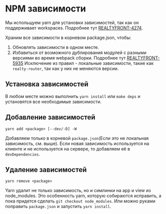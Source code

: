 # NPM зависимости

Мы испольщуем yarn для установки зависимостей, так как он поддерживает workspaces.
Подробнее тут [REALTYFRONT-4274](https://st.yandex-team.ru/REALTYFRONT-4274).

Храним все зависимости в корневом package.json, чтобы:
1. Обновлять зависимости в одном месте.
2. Избавиться от возможного дублирования модулей с разными версиями во время webpack сборки.
Подробнее тут [REALTYFRONT-5935](https://st.yandex-team.ru/REALTYFRONT-5935)
Исключение из правил - локальные зависимости, такие как `realty-router`, так как у них не меняются версии.

## Установка зависимостей
В любом месте можно выполнить `yarn install` или `make deps` и установятся все необходимые зависимости.

## Добавление зависимостей
```
yarn add <package> [--dev/-D] -W
```
Добавляем только в корневой `package.json`(Если это не локальная зависимость, см. выше).
Если новая зависимость используется на клиенте и не используется на сервере,
то добавляем её в `devDependencies`.

## Удаление зависимостей
```
yarn remove <package>
```
Yarn удалит не только зависимость, но и симлинки на app и view из node_modules.
Это особенность yarn, которую собираются исправить, а пока придется сделать `git checkout node_modules`.
Или можно руками поправить `package.json` и запустить `yarn install`.
